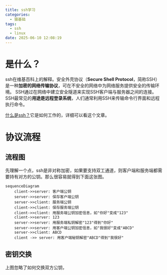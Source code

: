 ```yaml
---
title: ssh学习
categories:
  - 猿基础
tags:
  - ssh
  - linux
date: 2025-06-10 12:08:19
---
```


# 是什么？

ssh在维基百科上的解释。安全外壳协议（**Secure Shell Protocol**，简称SSH）是一种**加密的网络传输协议**，可在不安全的网络中为网络服务提供安全的传输环境。 SSH通过在网络中建立安全隧道来实现SSH客户端与服务器之间的连接。 SSH最常见的**用途是远程登录系统**，人们通常利用SSH来传输命令行界面和远程执行命令。

[什么是ssh？](https://info.support.huawei.com/info-finder/encyclopedia/zh/SSH.html)它是如何工作的，详细可以看这个文章。

# 协议流程



## 流程图

先理解一个点，ssh是非对称加密，如果要支持双工通道，则客户端和服务端都需要持有对方的公钥。那么很容易就得到下面这张图。

```mermaid
sequenceDiagram
    client->>server: 客户端公钥
    server->>server: 保存客户端公钥
    server->>client: 服务端公钥
    client->>client: 保存服务端公钥
    client->>client: 用服务端公钥加密信息，如"你好"变成"123"
    client->>server: 123
    server->>server: 用服务端私钥解密"123"得到"你好"
    server->>server: 用客户端公钥加密信息，如"我很好"变成"ABCD"
    server->>client: ABCD
    client ->> server: 用客户端秘钥解密"ABCD"得到"我很好"
```

## 密钥交换

上图忽略了如何交换双方公钥，
